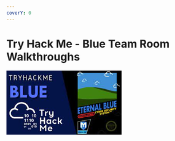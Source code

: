 ```yaml
---
coverY: 0
---
```


# Try Hack Me - Blue Team Room Walkthroughs

![](<../.gitbook/assets/WI (1).jpg>)
